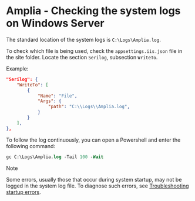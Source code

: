 ﻿# Amplia - Checking the system logs on Windows Server

The standard location of the system logs is  `C:\Logs\Amplia.log`.

To check which file is being used, check the `appsettings.iis.json` file in the site folder. Locate the section `Serilog`, subsection `WriteTo`.

Example:
```json
"Serilog": {
	"WriteTo": [
		{
			"Name": "File",
			"Args": {
				"path": "C:\\Logs\\Amplia.log",
			}
		}
	],
},
```

To follow the log continuously, you can open a Powershell and enter the following command:

```ps
gc C:\Logs\Amplia.log -Tail 100 -Wait
```

> [!NOTE]
> Some errors, usually those that occur during system startup, may not be logged in the system log file.
> To diagnose such errors, see [Troubleshooting startup errors](startup-errors.md).
